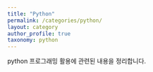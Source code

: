 ```yaml
---
title: "Python"
permalink: /categories/python/
layout: category
author_profile: true
taxonomy: python
---
```


python 프로그래밍 활용에 관련된 내용을 정리합니다.